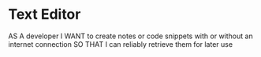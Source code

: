 # Text Editor

AS A developer
I WANT to create notes or code snippets with or without an internet connection
SO THAT I can reliably retrieve them for later use


